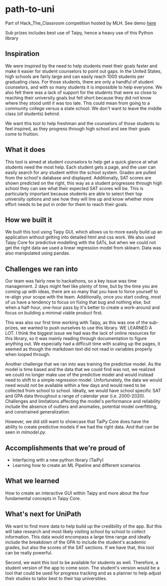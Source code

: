 # path-to-uni
Part of Hack_The_Classroom competition hosted by MLH. See demo [here](https://vimeo.com/860586728?share=copy)

Sub prizes includes best use of Taipy, hence a heavy use of this Python library

## Inspiration
We were inspired by the need to help students meet their goals faster and make it easier for student counselors to point out gaps. In the United States, high schools are fairly large and can easily reach 1000 students per graduating class. For those students, there are only a handful of student counselors, and with so many students it is impossible to help everyone. We also felt there was a lack of support for the students that were so close to reaching their university goals but fell short because they did not know where they stood until it was too late. This could mean from going to a community college versus a state school. We don't want to leave the middle class (of students) behind.

We want this tool to help freshman and the counselors of those students to feel inspired, as they progress through high school and see their goals come to fruition.
## What it does
This tool is aimed at student counselors to help get a quick glance at what students need the most help. Each student gets a page, and the user can easily search for any student within the school system. Grades are pulled from the school's database and displayed. Additionally, SAT scores are shown predicted on the right, this way as a student progresses through high school they can see what their expected SAT scores will be. This is particularly important because students are able to select their top university options and see how they will line up and know whether more effort needs to be put in order for them to reach their goals.
## How we built it
We built this tool using Taipy GUI, which allows us to more easily build up an application without getting into detailed html and css work. We also used Taipy Core for predictive modelling with the SATs, but when we could not get the right data we used a linear regression model from sklearn. Data was also manipulated using pandas.
## Challenges we ran into
Our team was fairly new to hackathons, so a key issue was time management. 2 days might feel like plenty of time, but by the time you are coming up with ideas, there are so many that you have to force yourself to re-align your scope with the team. Additionally, once you start coding, most of us have a tendency to focus on fixing that bug and nothing else, but when a half-hour, one-hour pass by it's better to create a work-around and focus on building a minimal viable product first.

This was also our first time working with Taipy, as this was one of the sub-prizes, we wanted to push ourselves to use this library. WE LEARNED A LOT. I think the biggest issue we had was the lack of online resources for this library, so it was mainly reading through documentation to figure anything out. We especially had a difficult time with scaling up the pages, it seemed as though the markdown text did not read in variables properly when looped through.

Another challenge that we ran into was training the predictive model. As the model is time based and the data that we could find was not, we realized we could no longer make use of the predictive model and would instead need to shift to a simple regression model. Unfortunately, the data we would need would not be available within a few days and would need to be collected from school to school. Ideally, we would have school specific SAT and GPA data throughout a range of calendar year (i.e. 2000-2020). Challenges and limitations affecting the model's performance and reliability include the absence of outliers and anomalies, potential model overfitting, and constrained generalization. 

However, we did still want to showcase that TaiPy Core does have the ability to create predictive models if we had the right data. And that can be seen in _mlmodel.py_.
## Accomplishments that we're proud of
- Interfacing with a new python library (TaiPy)
- Learning how to create an ML Pipeline and different scenarios
## What we learned
How to create an interactive GUI within Taipy and more about the four fundamental concepts in Taipy Core.
## What's next for UniPath
We want to find more data to help build up the credibility of the app. But this will take research and most likely visiting school by school to collect information. This data would encompass a large time range and ideally include the breakdown of the GPA to include the student's academic grades, but also the scores of the SAT sections. If we have that, this tool can be really powerful. 

Second, we want this tool to be available for students as well. Therefore, a student version of the app to come soon. The student's version would be a tool that could be used for progress tracking and as a planner to help adjust their studies to tailor best to their top universities.
